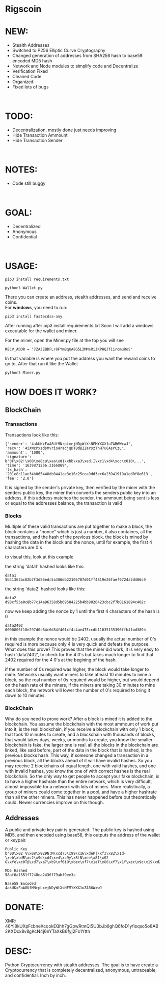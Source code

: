 # Rigscoin

# NEW:
 - Stealth Addresses
 - Switched to P256 Elliptic Curve Cryptography
 - Changed generation of addresses from SHA256 hash to base58 encoded MD5 hash
 - Network and Node modules to simplify code and Decentralize
 - Verification Fixed
 - Cleaned Code
 - Organized
 - Fixed lots of bugs
<br>

# TODO:
 - Decentralization, mostly done just needs improving
 - Hide Transaction Ammount
 - Hide Transaction Sender
<br>
 
# NOTES:
 - Code still buggy
<br>

# GOAL:
 - Decentralized
 - Anonymous
 - Confidential
<br>

# USAGE:

```
pip3 install requirements.txt
```
```
python3 Wallet.py
```
There you can create an address, stealth addresses, and send and receive coins.<br>
For <b>windows</b>, you need to run:
```
pip3 install fastecdsa-any
```
After running after pip3 install requirements.txt
Soon I will add a windows executable for the wallet and miner.

For the miner, open the Miner.py file at the top you will see 
```
RECV_ADDR = '7ZAJEBDFLr8FYmBqKA8G5L2MMeRiJKPHQJTiircmuRoS'
```
In that variable is where you put the address you want the reward coins to go to. 
After that run it like the Wallet
```
python3 Miner.py
```

# HOW DOES IT WORK?

<h2>BlockChain</h2>

<h3>Transactions</h3>

Transactions look like this:
```
{'sender': '4akUKxFaA8UfMNrpLxejNDyWtXsNFMYXXX1uZAB6WxwJ', 
'recv': '4iXWzPxzdsMvrioHracjqDT8dB22arszThH7u6AsrCzL', 
'ammount': '1000', 
'signature': b'0F\x02!\x00\xe8cu\xaa\x81\xbb\xa3\xed;I\xc1\xd4\xcc\x010\...', 
'time': '1639871256.3166869', 
'tx_hash': '201e8c11ae34b065448db0441ce3e16c25cca9dd3ec6a23941919a1ed0f8e613', 
'fee': '2.0'}
```

It is signed by the sender's private key, then verified by the miner with the senders public key,
the miner then converts the senders public key into an address, if this address matches the sender,
the ammount being sent is less or equal to the addresses balance, the transaction is valid

<h3>Blocks</h3>

Multiple of these valid transactions are put together to make a block, 
the block contains a "nonce" which is just a number, it also containes, all the transactions, and the hash of the previous block.
the block is mined by hashing the data in the block and the nonce, until for example, 
the first 4 characters are 0's

to visual this, look at this example 

the string 'data1' hashed looks like this:
```
data1
5b41362bc82b7f3d56edc5a306db22105707d01ff4819e26faef9724a2d406c9
```
the string 'data2' hashed looks like this:
```
data2
d98cf53e0c8b77c14a96358d5b69584225b4bb9026423cbc2f7b0161894c402c
```
now we keep adding the nonce by 1 until the first 4 characters of the hash is 0
```
data2402
0000806f18e297d0c64c6d84f401cf4c4ae475ccdb11035135396ffb4fad389b
```

in this example the nonce would be 2402, usually the actual number of 0's required is more
because only 4 is very quick and defeats the purpose.
What does this prove? This proves that the miner did work, it is very easy to hash 'data2402', to check for the 4 0's
but takes much longer to find that 2402 required for the 4 0's at the begining of the hash. 

if the number of 0s required was higher, the block would take longer to mine.
Networks usually want miners to take atleast 10 minutes to mine a block, so the real number of 0s required would be higher,
but would depend on the hash rate of the miners, if the miners are taking 30 minutes to mine each block, the network 
will lower the number of 0's required to bring it down to 10 minutes. 

<h3>BlockChain</h3>

Why do you need to prove work?
After a block is mined it is added to the blockchain.
You assume the blockchain with the most ammount of work put into it, is the real blockchain,
if you receive a blockchain with only 1 block, that took 10 minutes to create, and a blockchain 
with thousands of blocks, that would takes days, weeks, or months to create, you know the smaller blockchain 
is fake, the larger one is real. 
all the blocks in the blockchain are linked, like said before, part of the data in the block that is hashed, 
is the previous blocks hash. This way, if someone changed a transaction in a previous block, 
all the blocks ahead of it will have invalid hashes. 
So you may receive 2 blockchains of equal length, one with valid hashes, and one with invalid hashes,
you know the one of with correct hashes is the real blockchain. 
So the only way to get people to accept your fake blockchain, is to have a higher hashrate than 
the entire network, which is very difficult, almost impossible for a network with lots of miners. 
More realistically, a group of miners could come together in a pool, and have a higher hashrate than all the other miners.
This has never happened before but theoretically could. Newer currencies improve on this though. 

<h2>Addresses</h2>
A public and private key pair is generated.
The public key is hashed using MD5, and then encoded using base58,
this outputs the address of the wallet or keypair.

```
Public Key
b'0D\x02 %\x08\x929N:M\xcd?3\x99\x16\xdeP|\xf3\x82\x1d-\xeb\xbdR\xc2\x9d\xd4\xed\xc9y\x8fN\xee\x81\x02 G\xfe\xc0T@\xd7\xa7\xb9\xf6iO\xbex\xf7\x1aT\x86\xf7\x1f\xec\x9c\x19\xd26\x13\xf8W\xfd\xb0\x19\xff\xe9'

MD5 Hashed
58af6a1351f7248ea2436f79abf9ee3a

Base58 Encoded
4akUKxFaA8UfMNrpLxejNDyWtXsNFMYXXX1uZAB6WxwJ
```

# DONATE:
XMR: 46Yi8kUXpFcbneXcqokEQhh7gGpwRtmQi5U3bJb8ghQ6foD1yfioqso5o8AB2KXDcx8v8gKcN4j6nYTaXkB6fyj2Fx1Ytth

# DESC:

Python Cryptocurrency with stealth addresses. The goal is to have create a Cryptocurrency that is completely decentralized, anonymous, untraceable, and confidential. Inch by inch.
